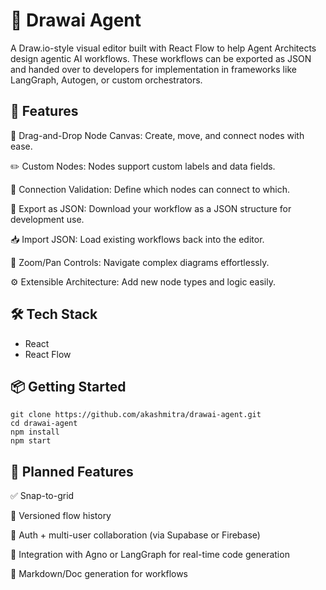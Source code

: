 # 🧠 Drawai Agent

A Draw.io-style visual editor built with React Flow to help Agent Architects design agentic AI workflows. These workflows can be exported as JSON and handed over to developers for implementation in frameworks like LangGraph, Autogen, or custom orchestrators.

## 🚀 Features

📌 Drag-and-Drop Node Canvas: Create, move, and connect nodes with ease.

✏️ Custom Nodes: Nodes support custom labels and data fields.

🔗 Connection Validation: Define which nodes can connect to which.

💾 Export as JSON: Download your workflow as a JSON structure for development use.

📥 Import JSON: Load existing workflows back into the editor.

🎯 Zoom/Pan Controls: Navigate complex diagrams effortlessly.

⚙️ Extensible Architecture: Add new node types and logic easily.

## 🛠️ Tech Stack
- React
- React Flow

## 📦 Getting Started
    git clone https://github.com/akashmitra/drawai-agent.git
    cd drawai-agent
    npm install
    npm start

## 🧩 Planned Features

✅ Snap-to-grid

🔄 Versioned flow history

🔐 Auth + multi-user collaboration (via Supabase or Firebase)

🧠 Integration with Agno or LangGraph for real-time code generation

📄 Markdown/Doc generation for workflows
